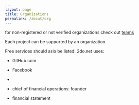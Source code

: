 ```yaml
---
layout: page
title: Organizations
permalink: /about/org
---
```

for non-registered or not verified organizations check out [teams](/teams)


Each project can be supported by an organization.



Free services should aslo be listed.
2do.net uses:
* GitHub.com
* Facebook
* 


* chief of financial operations: founder
* financial statement